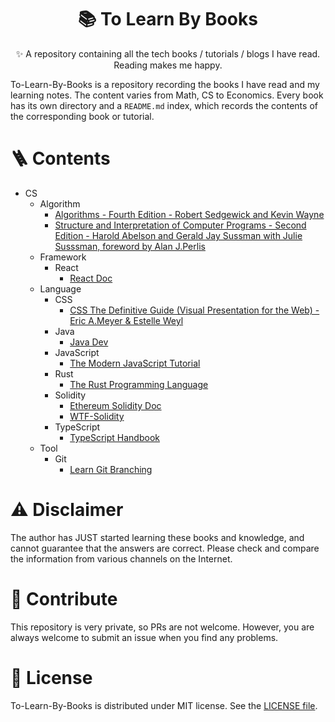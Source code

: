 <p align="center">
  <h1 align="center">📚 To Learn By Books</h1>
  <p align="center">
    ✨ A repository containing all the tech books / tutorials / blogs I have read. Reading makes me happy.
  </p>
</p>

To-Learn-By-Books is a repository recording the books I have read and my learning notes. 
The content varies from Math, CS to Economics. Every book has its own directory and 
a `README.md` index, which records the contents of the corresponding book or tutorial.

# 🪜 **Contents**

+ CS
  + Algorithm
    + [Algorithms - Fourth Edition - Robert Sedgewick and Kevin Wayne](./CS/Algorithm/Algorithms/)
    + [Structure and Interpretation of Computer Programs - Second Edition - Harold Abelson and Gerald Jay Sussman with Julie Susssman, foreword by Alan J.Perlis](./CS/Algorithm/SICP/)
  + Framework
    + React
      + [React Doc](./CS/Framework/React/react-doc/)
  + Language
    + CSS
      + [CSS The Definitive Guide (Visual Presentation for the Web) - Eric A.Meyer & Estelle Weyl](./CS/Language/CSS/CSS-The-Definitive-Guide/)
    + Java
      + [Java Dev](./CS/Language/Java/Java-Dev/)
    + JavaScript
      + [The Modern JavaScript Tutorial](./CS/Language/JavaScript/The-Modern-JavaScript-Tutorial/)
    + Rust
      + [The Rust Programming Language](./CS/Language/Rust/Rust-Lang/)
    + Solidity
      + [Ethereum Solidity Doc](./CS/Language/Solidity/Solidity-Doc/)
      + [WTF-Solidity](./CS/Language/Solidity/WTF-Solidity/)
    + TypeScript
      + [TypeScript Handbook](./CS/Language/TypeScript/TypeScript-Handbook/)
  + Tool
    + Git
      + [Learn Git Branching](./CS/Tool/git/Learn-Git-Branching/)

# ⚠️ **Disclaimer**

The author has JUST started learning these books and knowledge, and cannot guarantee 
that the answers are correct. Please check and compare the information from various 
channels on the Internet.

# 👏 **Contribute**

This repository is very private, so PRs are not welcome. However, you are always
welcome to submit an issue when you find any problems.

# 📄 **License**

To-Learn-By-Books is distributed under MIT license. See the [LICENSE file](./LICENSE).
